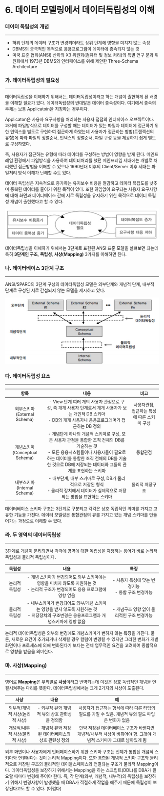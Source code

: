 # 6. 데이터 모델링에서 데이터독립성의 이해



### 데이터 독립성의 개념

___

- 하위 단계의 데이터 구조가 변경되더라도 상위 단계에 영향을 미치지 않는 속성
- DBMS의 궁극적인 목적으로 응용프로그램이 데이터에 종속되지 않는 것
- 미국 표준 협회(ANSI) 산하의 X3 위원회(컴퓨터 및 정보 처리)의 특별 연구 분과 위원회에서 1973년 DBMS와 인터페이스를 위해 제안한 Three-Schema Architecture



### 가. 데이터독립성의 필요성 

___

 데이터독립성을 이해하기 위해서는, 데이터독립성이라고 하는 개념이 출현하게 된 배경을 이해할 필요가 있다. 데이터독립성의 반대말은 데이터 종속성이다. 여기에서 종속의 주체는 보통 Applicatoin을 지칭하는 경우이다. 

 Applicaton은 사용자 요구사항을 처리하는 사용자 접점의 인터페이스 오브젝트이다. 과거에 파일방식으로 데이터를 구성할 때는 데이터가 있는 파일과 데이터에 접근하기 위한 인덱스를 별도로 구현하여 접근하게 하였는데 사용자가 접근하는 방법(트랜잭션의 유형)에 따라 파일의 정렬순서, 인덱스의 정렬순서, 파일 구성 등을 제공하기 쉽게 별도로 구성하였다.  

 즉, 사용자가 접근하는 유형에 따라 데이터를 구성하는 방법이 영향을 받게 된다. 메인프레임 환경에서 파일방식을 사용하여 데이터처리를 했던 메인프레임 세대에는 개별로 처리했던 접근방법을 이해할 수 있으나 1990년대 이후의 Client/Server 이후 세대는 파일처리 방식 이해가 난해할 수도 있다. 

 데이터 독립성은 지속적으로 증가하는 유지보수 비용을 절감하고 데이터 복잡도를 낮추며 중복된 데이터를 줄이기 위한 목적이 있다. 또한 끊임없이 요구되는 사용자 요구사항에 대해 화면과 데이터베이스 간에 서로 독립성을 유지하기 위한 목적으로 데이터 독립성 개념이 출현했다고 할 수 있다. 

![image-20210511092443262](../img/DataDoclipseongPilyo.png)



데이터독립성을 이해하기 위해서는 3단계로 표현된 ANSI 표준 모델을 살펴보면 되는데 특히 **3단계인 구조**, **독립성**, **사상(Mapping)** 3가지를 이해하면 된다. 



### 나. 데이터베이스 3단계 구조 

___

ANSI/SPARC의 3단계 구성의 데이터독립성 모델은 외부단계와 개념적 단계, 내부적 단계로 구성된 서로 간섭되지 않는 모델을 제시하고 있다. 

![image-20210511093308299](../img/DataIndependence.png)



### 다. 데이터독립성 요소

___

|             항목              |                             내용                             |                     비고                     |
| :---------------------------: | :----------------------------------------------------------: | :------------------------------------------: |
|  외부스키마(External Schema)  | - View 단계 여러 개의 사용자 관점으로 구성, 즉 개개 사용자 단계로서 개개 사용자가 보는 개인적 DB 스키마 <br/>- DB의 개개 사용자나 응용프로그래머가 접근하는 DB 정의 | 사용자관점, 접근하는 특성에 따른 스키마 구성 |
| 개념스키마(Conceptual Schema) | - 개념단계 하나의 개념적 스키마로 구성, 모든 사용자 관점을 통합한 조직 전체의 DB를 기술하는 것<br />- 모든 응용시스템들이나 사용자들이 필요로 하는 데이터를 통합한 조직 전체의 DB를 기술한 것으로 DB에 저장되는 데이터와 그들의 관계를 표현하는 스키마 |                   통합관점                   |
|  내부스키마(Internal Schema)  | - 내부단계, 내부 스키마로 구성, DB가 물리적으로 저장된 형식 <br /> - 물리적 장치에서 데이터가 실제적으로 저장되는 방법을 표현하는 스키마 |               물리적 저장구조                |

데이터베이스 스키마 구조는 3단계로 구분되고 각각은 상호 독립적인 의미를 가지고 고유한 기능을 가진다. 데이터 모델링은 통합관점의 뷰를 가지고 있는 개념 스키마를 만들어가는 과정으로 이해할 수 있다. 



### 라. 두 영역의 데이터독립성

___

3단계로 개념이 분리되면서 각각에 영역에 대한 독립성을 지정하는 용어가 바로 논리적 독립성과 물리적 독립성이다. 

|    독립성     |                             내용                             |                           특징                           |
| :-----------: | :----------------------------------------------------------: | :------------------------------------------------------: |
| 논리적 독립성 | - 개념 스키마가 변경되어도 외부 스키마에는 영향을 미치지 않도록 지원하는 것<br /> - 논리적 구조가 변경되어도 응용 프로그램에 영향 없음 | - 사용자 특성에 맞는 변경기능<br /> - 통합 구조 변경가능 |
| 물리적 독립성 | - 내부스키마가 변경되어도 외부/개념 스키마는 영향을 받지 않도록 지원하는 것<br /> - 저장장치의 구조변경은 응용프로그램과 개념스키마에 영향 없음 |       - 개념구조 영향 없이 물리적인 구조 변경가능        |

논리적 데이터독립성은 외부의 변경에도 개념스키마가 변하지 않는 특징을 가진다. 물론, 새로운 요건이 추가되거나 삭제될 경우 컬럼이 변경될 수 있지만 그러한 변화가 개별 화면이나 프로세스에 의해 변화된다기 보다는 전체 업무적인 요건을 고려하여 종합적으로 영향을 받음을 의미한다. 



### 마. 사상(Mapping)

___

영어로 **Mapping**은 우리말로 **사상**이라고 번역되는데 이것은 상호 독립적인 개념을 연결시켜주는 다리를 뜻한다. 데이터독립성에서는 크게 2가지의 사상이 도출된다. 

|              사상               |                         내용                         |                              예                              |
| :-----------------------------: | :--------------------------------------------------: | :----------------------------------------------------------: |
| 외부적/개념적 사상(논리적 사상) |    - 외부적 뷰와 개념적 뷰의 상호 관련성을 정의함    | 사용자가 접근하는 형식에 따라 다른 타입의 필드를 가질 수 있음. 개념적 뷰의 필드 파입은 변화가 없음 |
| 개념적/내부적 사상(물리적 사상) | - 개념적 뷰와 저장된 데이터베이스의 상호 관련성 정의 | 만약 저장된 데이터베이스 구조가 바뀐다면 개념적/내부적 사상이 바뀌어야 함. 그래야 개념적 스키마가 그대로 남아있게 됨 |

외부 화면이나 사용자에게 인터페이스하기 위한 스키마 구조는 전체가 통합된 개념적 스키마와 연결된다는 것이 논리적 Mapping이다. 또한 통합된 개념적 스키마 구조와 물리적으로 저장된 구조의 물리적인 테이블스페이스와 연결되는 구조가 물리적 Mapping이다. 데이터독립성을 보장하기 위해서는 Mapping을 하는 스크립트(DDL)를 DBA가 필요할 때마다 변경해 주어야 한다. 즉, 각 단계(외부, 개념적, 내부적)의 독립성을 보장하기 위해서 변경사항이 발생했을 때 DBA가 적절하게 작업을 해주기 때문에 독립성이 보장된다고도 할 수 있다.  (어렵다)

